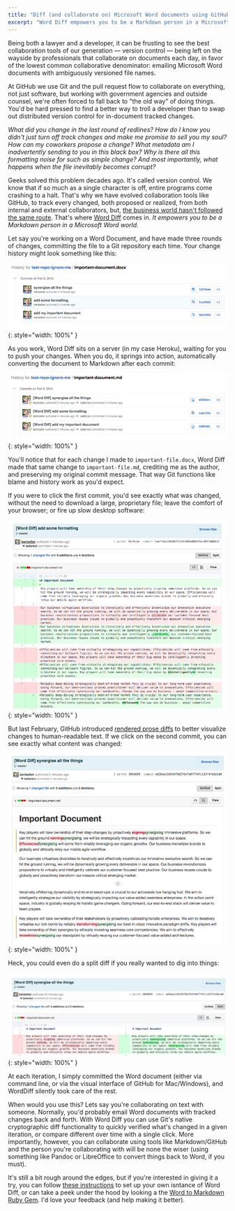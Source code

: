 ```yaml
---
title: "Diff (and collaborate on) Microsoft Word documents using GitHub"
excerpt: "Word Diff empowers you to be a Markdown person in a Microsoft Word world by automatically converting Word documents to Markdown each time you commit to GitHub, where they can be diffed, tracked, and collaborated on."
---
```


Being both a lawyer and a developer, it can be frusting to see the best collaboration tools of our generation — version control — being left on the wayside by professionals that collaborate on documents each day, in favor of the lowest common collaborative denominator: emailing Microsoft Word documents with ambiguously versioned file names.

At GitHub we use Git and the pull request flow to collaborate on everything, not just software, but working with government agencies and outside counsel, we're often forced to fall back to "the old way" of doing things. You'd be hard pressed to find a better way to troll a developer than to swap out distributed version control for in-document tracked changes.

*What did you change in the last round of redlines? How do I know you didn't just turn off track changes and make me promise to sell you my soul? How can my coworkers propose a change? What metadata am I inadvertently sending to you in this black box? Why is there all this formatting noise for such as simple change? And most importantly, what happens when the file inevitably becomes corrupt?*

Geeks solved this problem decades ago. It's called version control. We know that if so much as a single character is off, entire programs come crashing to a halt. That's why we have evolved collaboration tools like GitHub, to track every changed, both proposed or realized, from both internal and external collaborators, but, [the business world hasn't followed the same route](http://ben.balter.com/2012/10/19/we-ve-been-trained-to-make-paper/). That's where [Word Diff](https://github.com/benbalter/word_diff) comes in. *It empowers you to be a Markdown person in a Microsoft Word world.*

Let say you're working on a Word Document, and have made three rounds of changes, committing the file to a Git repository each time. Your change history might look something like this:

![Changes to a .docx file](/wp-content/uploads/2015/docx-diff.png){: style="width: 100%" }

As you work, Word Diff sits on a server (in my case Heroku), waiting for you to push your changes. When you do, it springs into action, automatically converting the document to Markdown after each commit:

![Changes to a .md file](/wp-content/uploads/2015/md-diff.png){: style="width: 100%" }

You'll notice that for each change I made to `important-file.docx`, Word Diff made that same change to `important-file.md`, crediting me as the author, and preserving my original commit message. That way Git functions like blame and history work as you'd expect.

If you were to click the first commit, you'd see exactly what was changed, without the need to download a large, proprietary file; leave the comfort of your browser; or fire up slow desktop software:

![Formatting Diff](/wp-content/uploads/2015/formatting-diff.png){: style="width: 100%" }

But last February, GitHub introduced [rendered prose diffs](https://github.com/blog/1784-rendered-prose-diffs) to better visualize changes to human-readable text. If we click on the second commit, you can see exactly what content was changed:

![Content Diff](/wp-content/uploads/2015/content-diff.png){: style="width: 100%" }

Heck, you could even do a split diff if you really wanted to dig into things:

![Split diff](/wp-content/uploads/2015/split-diff.png){: style="width: 100%" }

At each iteration, I simply committed the Word document (either via command line, or via the visual interface of GitHub for Mac/Windows), and WordDiff silently took care of the rest.

When would you use this? Lets say you're collaborating on text with someone. Normally, you'd probably email Word documents with tracked changes back and forth. With Word Diff you can use Git's native cryptographic diff functionality to quickly verified what's changed in a given iteration, or compare different over time with a single click. More importantly, however, you can collaborate using tools like Markdown/GitHub and the person you're collaborating with will be none the wiser (using something like Pandoc or LibreOffice to convert things back to Word, if you must).

It's still a bit rough around the edges, but if you're interested in giving it a try, you can follow [these instructions](https://github.com/benbalter/word_diff) to set up your own isntance of Word Diff, or can take a peek under the hood by looking a the [Word to Markdown Ruby Gem](https://github.com/benbalter/word-to-markdown). I'd love your feedback (and help making it better).
